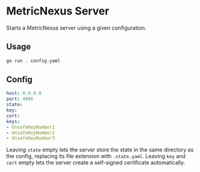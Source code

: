 # MetricNexus Server
Starts a MetricNexus server using a given configuration.

## Usage
```bash
go run . config.yaml
```

## Config
```yaml
host: 0.0.0.0
port: 4096
state: 
key: 
cert: 
keys:
- UnsafeKeyNumber1
- UnsafeKeyNumber2
- UnsafeKeyNumber3
```

Leaving `state` empty lets the server store the state in the same directory as the config, replacing its file extension with `.state.yaml`. 
Leaving `key` and `cert` empty lets the server create a self-signed certificate automatically. 

